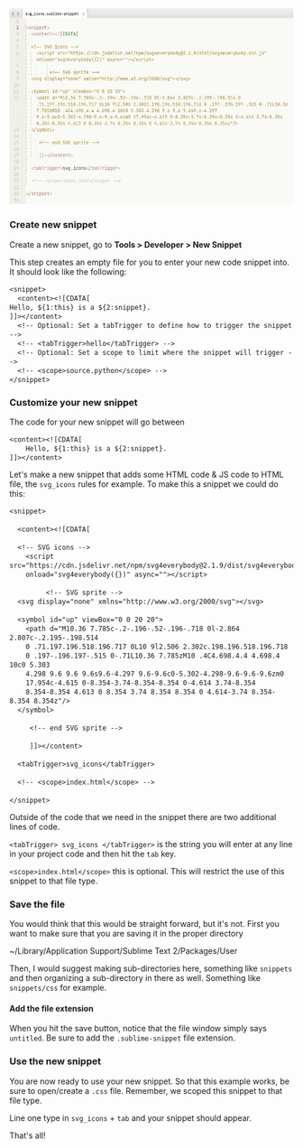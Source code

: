 <img src="sn.jpg">

### Create new snippet
Create a new snippet, go to **Tools > Developer > New Snippet**

This step creates an empty file for you to enter your new code snippet into. It should look like the following:

	<snippet>
	  <content><![CDATA[
	Hello, ${1:this} is a ${2:snippet}.
	]]></content>
	  <!-- Optional: Set a tabTrigger to define how to trigger the snippet -->
	  <!-- <tabTrigger>hello</tabTrigger> -->
	  <!-- Optional: Set a scope to limit where the snippet will trigger -->
	  <!-- <scope>source.python</scope> -->
	</snippet>
	
### Customize your new snippet
The code for your new snippet will go between 

	<content><![CDATA[
		Hello, ${1:this} is a ${2:snippet}.
	]]></content>
		
Let's make a new snippet that adds some HTML code & JS code to HTML file, the `svg_icons` rules for example. 
To make this a snippet we could do this:

```
<snippet>

  <content><![CDATA[

  <!-- SVG icons -->
    <script src="https://cdn.jsdelivr.net/npm/svg4everybody@2.1.9/dist/svg4everybody.min.js" 
    onload="svg4everybody({})" async=""></script>

         <!-- SVG sprite -->
  <svg display="none" xmlns="http://www.w3.org/2000/svg"></svg>

  <symbol id="up" viewBox="0 0 20 20">
    <path d="M10.36 7.785c-.2-.196-.52-.196-.718 0l-2.864 2.807c-.2.195-.198.514 
    0 .71.197.196.518.196.717 0L10 9l2.506 2.302c.198.196.518.196.718 
    0 .197-.196.197-.515 0-.71L10.36 7.785zM10 .4C4.698.4.4 4.698.4 10c0 5.303 
    4.298 9.6 9.6 9.6s9.6-4.297 9.6-9.6c0-5.302-4.298-9.6-9.6-9.6zm0 
    17.954c-4.615 0-8.354-3.74-8.354-8.354 0-4.614 3.74-8.354 
    8.354-8.354 4.613 0 8.354 3.74 8.354 8.354 0 4.614-3.74 8.354-8.354 8.354z"/>
  </symbol>

     <!-- end SVG sprite -->

     ]]></content>

  <tabTrigger>svg_icons</tabTrigger>

  <!-- <scope>index.html</scope> -->
  
</snippet>
```	
Outside of the code that we need in the snippet there are two additional lines of code.

`<tabTrigger> svg_icons </tabTrigger>` is the string you will enter at any line in your project code and then hit the `tab` key. 

`<scope>index.html</scope>` this is optional. This will restrict the use of this snippet to that file type. 

### Save the file
You would think that this would be straight forward, but it's not. First you want to make sure that you are saving it in the proper directory

~/Library/Application Support/Sublime Text 2/Packages/User

Then, I would suggest making sub-directories here, something like `snippets` and then organizing a sub-directory in there as well. Something like `snippets/css` for example. 

#### Add the file extension 
When you hit the save button, notice that the file window simply says `untitled`. Be sure to add the `.sublime-snippet` file extension. 

### Use the new snippet
You are now ready to use your new snippet. So that this example works, be sure to open/create a `.css` file. Remember, we scoped this snippet to that file type. 

Line one type in `svg_icons` + `tab` and your snippet should appear.
	
That's all! 
